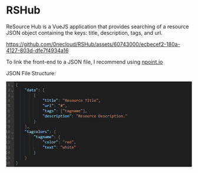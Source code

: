 # RSHub

ReSource Hub is a VueJS application that provides searching of a resource JSON object containing the keys: title, description, tags, and url.

https://github.com/0necloud/RSHub/assets/60743000/ecbecef2-180a-4127-803d-dfe7f4934a16

To link the front-end to a JSON file, I recommend using [npoint.io](https://www.npoint.io/)

JSON File Structure:

![](demo/json.png)
